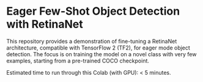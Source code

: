 # **Eager Few-Shot Object Detection with RetinaNet**

This repository provides a demonstration of fine-tuning a RetinaNet architecture, compatible with TensorFlow 2 (TF2), for eager mode object detection. The focus is on training the model on a novel class with very few examples, starting from a pre-trained COCO checkpoint.

Estimated time to run through this Colab (with GPU): < 5 minutes.
